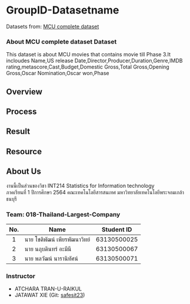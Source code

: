 # GroupID-Datasetname
Datasets from: [MCU complete dataset](https://www.kaggle.com/rachit239/mcu-complete-dataset)

### About MCU complete dataset Dataset
This dataset is about MCU movies that contains movie till Phase 3.It incloudes Name,US release Date,Director,Producer,Duration,Genre,IMDB rating,metascore,Cast,Budget,Domestic Gross,Total Gross,Opening Gross,Oscar Nomination,Oscar won,Phase
## Overview

## Process

## Result

## Resource

## About Us
งานนี้เป็นส่วนของวิชา INT214 Statistics for Information technology <br/> ภาคเรียนที่ 1 ปีการศึกษา 2564 คณะเทคโนโลยีสารสนเทศ มหาวิทยาลัยเทคโนโลยีพระจอมเกล้าธนบุรี
### Team: 018-Thailand-Largest-Company
| No. | Name              | Student ID   |
|:---:|-------------------|--------------|
|  1  | นาย โชติพัฒน์ เพียรพัฒนาวิทย์    | 63130500025  |
|  2  | นาย นฤบดินทร์ อะมีนี   | 63130500067  |
|  3  | นาย พลวัฒน์ นารานิทัศน์   | 63130500071 |

### Instructor
- ATCHARA TRAN-U-RAIKUL
- JATAWAT XIE (Git: [safesit23](https://github.com/safesit23))



